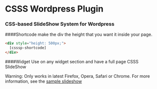 # CSSS Wordpress Plugin
### CSS-based SlideShow System for Wordpress

####Shortcode
make the div the height that you want it inside your page.
```html
<div style="height: 500px;">
  [csssp-shortcode]
</div>
```

####Widget
Use on any widget section and have a full page CSSS SlideShow


Warning: Only works in latest Firefox, Opera, Safari or Chrome.
For more information, see the [sample slideshow](http://counterintuitive.dillingermediaonline.com/csss-slideshow) 